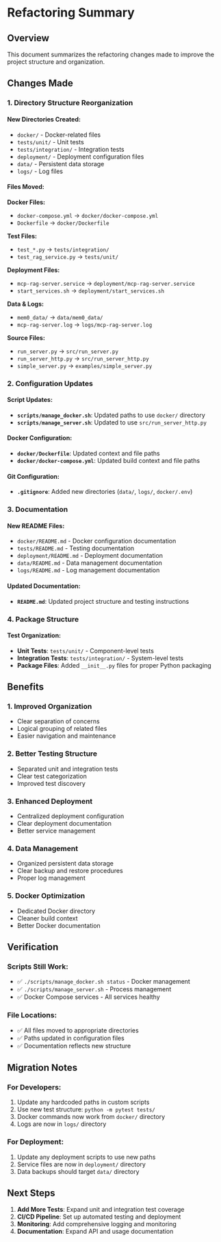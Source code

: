 # Refactoring Summary

## Overview

This document summarizes the refactoring changes made to improve the project structure and organization.

## Changes Made

### 1. Directory Structure Reorganization

#### New Directories Created:

- `docker/` - Docker-related files
- `tests/unit/` - Unit tests
- `tests/integration/` - Integration tests
- `deployment/` - Deployment configuration files
- `data/` - Persistent data storage
- `logs/` - Log files

#### Files Moved:

**Docker Files:**

- `docker-compose.yml` → `docker/docker-compose.yml`
- `Dockerfile` → `docker/Dockerfile`

**Test Files:**

- `test_*.py` → `tests/integration/`
- `test_rag_service.py` → `tests/unit/`

**Deployment Files:**

- `mcp-rag-server.service` → `deployment/mcp-rag-server.service`
- `start_services.sh` → `deployment/start_services.sh`

**Data & Logs:**

- `mem0_data/` → `data/mem0_data/`
- `mcp-rag-server.log` → `logs/mcp-rag-server.log`

**Source Files:**

- `run_server.py` → `src/run_server.py`
- `run_server_http.py` → `src/run_server_http.py`
- `simple_server.py` → `examples/simple_server.py`

### 2. Configuration Updates

#### Script Updates:

- **`scripts/manage_docker.sh`**: Updated paths to use `docker/` directory
- **`scripts/manage_server.sh`**: Updated to use `src/run_server_http.py`

#### Docker Configuration:

- **`docker/Dockerfile`**: Updated context and file paths
- **`docker/docker-compose.yml`**: Updated build context and file paths

#### Git Configuration:

- **`.gitignore`**: Added new directories (`data/`, `logs/`, `docker/.env`)

### 3. Documentation

#### New README Files:

- `docker/README.md` - Docker configuration documentation
- `tests/README.md` - Testing documentation
- `deployment/README.md` - Deployment documentation
- `data/README.md` - Data management documentation
- `logs/README.md` - Log management documentation

#### Updated Documentation:

- **`README.md`**: Updated project structure and testing instructions

### 4. Package Structure

#### Test Organization:

- **Unit Tests**: `tests/unit/` - Component-level tests
- **Integration Tests**: `tests/integration/` - System-level tests
- **Package Files**: Added `__init__.py` files for proper Python packaging

## Benefits

### 1. Improved Organization

- Clear separation of concerns
- Logical grouping of related files
- Easier navigation and maintenance

### 2. Better Testing Structure

- Separated unit and integration tests
- Clear test categorization
- Improved test discovery

### 3. Enhanced Deployment

- Centralized deployment configuration
- Clear deployment documentation
- Better service management

### 4. Data Management

- Organized persistent data storage
- Clear backup and restore procedures
- Proper log management

### 5. Docker Optimization

- Dedicated Docker directory
- Cleaner build context
- Better Docker documentation

## Verification

### Scripts Still Work:

- ✅ `./scripts/manage_docker.sh status` - Docker management
- ✅ `./scripts/manage_server.sh` - Process management
- ✅ Docker Compose services - All services healthy

### File Locations:

- ✅ All files moved to appropriate directories
- ✅ Paths updated in configuration files
- ✅ Documentation reflects new structure

## Migration Notes

### For Developers:

1. Update any hardcoded paths in custom scripts
2. Use new test structure: `python -m pytest tests/`
3. Docker commands now work from `docker/` directory
4. Logs are now in `logs/` directory

### For Deployment:

1. Update any deployment scripts to use new paths
2. Service files are now in `deployment/` directory
3. Data backups should target `data/` directory

## Next Steps

1. **Add More Tests**: Expand unit and integration test coverage
2. **CI/CD Pipeline**: Set up automated testing and deployment
3. **Monitoring**: Add comprehensive logging and monitoring
4. **Documentation**: Expand API and usage documentation
